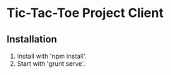 # Tic-Tac-Toe Project Client

## Installation
1. Install with 'npm install'.
2. Start with 'grunt serve'.
